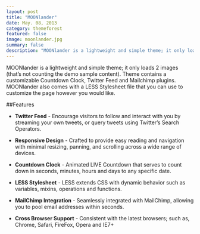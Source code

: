 ```yaml
---
layout: post
title: "MOONlander"
date: May. 08, 2013
category: themeforest
featured: false
image: moonlander.jpg
summary: false
description: "MOONlander is a lightweight and simple theme; it only loads 2 images (that’s not counting the demo sample content)."
---
```


MOONlander is a lightweight and simple theme; it only loads 2 images (that’s not counting the demo sample content). Theme contains a customizable Countdown Clock, Twitter Feed and Mailchimp plugins. MOONlander also comes with a LESS Stylesheet file that you can use to customize the page however you would like.

##Features

* **Twitter Feed** - Encourage visitors to follow and interact with you by streaming your own tweets, or query tweets using Twitter’s Search Operators.

* **Responsive Design** - Crafted to provide easy reading and navigation with minimal resizing, panning, and scrolling across a wide range of devices.

* **Countdown Clock** - Animated LIVE Countdown that serves to count down in seconds, minutes, hours and days to any specific date.

* **LESS Stylesheet** - LESS extends CSS with dynamic behavior such as variables, mixins, operations and functions.

* **MailChimp Integration** - Seamlessly integrated with MailChimp, allowing you to pool email addresses within seconds.

* **Cross Browser Support** - Consistent with the latest browsers; such as, Chrome, Safari, FireFox, Opera and IE7+